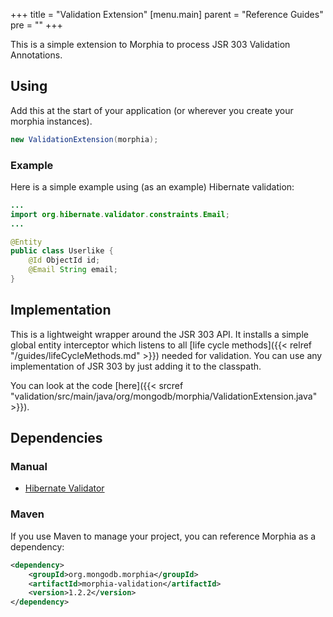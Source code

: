 +++
title = "Validation Extension"
[menu.main]
  parent = "Reference Guides"
  pre = "<i class='fa fa-file-text-o'></i>"
+++

This is a simple extension to Morphia to process JSR 303 Validation Annotations.

## Using
Add this at the start of your application (or wherever you create your morphia instances).

`````java
new ValidationExtension(morphia);
`````

### Example

Here is a simple example using (as an example) Hibernate validation:

```java
...
import org.hibernate.validator.constraints.Email;
...

@Entity
public class Userlike {
	@Id ObjectId id;
	@Email String email;
}

```

## Implementation

This is a lightweight wrapper around the JSR 303 API. It installs a simple global entity interceptor which listens to all 
[life cycle methods]({{< relref "/guides/lifeCycleMethods.md" >}}) needed for validation. You can use any implementation of JSR 303 by
just adding it to the classpath.

You can look at the code [here]({{< srcref "validation/src/main/java/org/mongodb/morphia/ValidationExtension.java" >}}).

## Dependencies

### Manual
- [Hibernate Validator](http://hibernate.org/validator/)

### Maven

If you use Maven to manage your project, you can reference Morphia as a dependency:
```xml
<dependency>
    <groupId>org.mongodb.morphia</groupId>
    <artifactId>morphia-validation</artifactId>
    <version>1.2.2</version>
</dependency>
```
